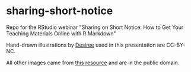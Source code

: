 # sharing-short-notice
Repo for the RStudio webinar "Sharing on Short Notice: How to Get Your Teaching Materials Online with R Markdown"

Hand-drawn illustrations by [Desiree](desiree.rbind.io) used in this presentation are CC-BY-NC. 

All other images came from [this resource](https://www.rawpixel.com/category/53/public-domain) and are in the public domain.
